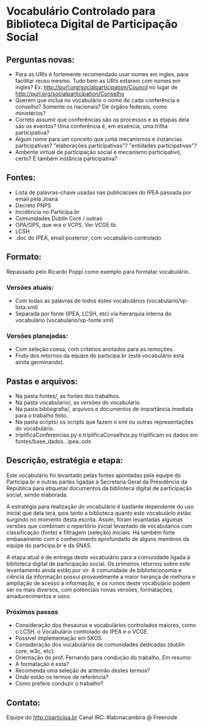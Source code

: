 # Vocabulário Controlado para Biblioteca Digital de Participação Social

## Perguntas novas:
* Para as URIs é fortemente recomendado usar nomes em ingles, para facilitar reuso mesmo. Tudo bem as URIs estarem com nomes em ingles? Ex: http://purl.org/socialparticipation/Council no lugar de http://purl.org/socialparticipation/Conselho
* Querem que inclua no vocabulário o nome de cada conferência e conselho? Somente os nacionais? De órgãos federais, como ministérios?
* Correto assumir que conferências são os processos e as etapas dela são os eventos? Uma conferência é, em essência, uma trilha participativa? 
* Algum nome para um conceito que junta mecanismos e instancias participativas? "elaborações participativas"? "entidades participativas"?
* Ambente virtual de participação social é mecanismo participativo, certo? É também instância participativa?

## Fontes:

* Lista de palavras-chave usadas nas publicacoes do IPEA passada por email pela Joana
* Decreto PNPS
* Incidência no Participa.br
* Comunidades Dublin Core / outras
* OPA/OPS, que era o VCPS. Ver VCGE tb.
* LCSH
* .doc do IPEA, email posterior, com vocabulário controlado
 

## Formato:

Repassado pelo Ricardo Poppi como exemplo para formatar vocabulário.

### Versões atuais:

* Com todas as palavras de todos estes vocabulários (vocabulario/vp-lista.xml)
* Separada por fonte (IPEA, LCSH, etc) via hierarquia interna do vocabulário (vocabulario/vp-fonte.xml)

### Versões planejadas:
* Com seleção coesa, com critérios anotados para as remoções.
* Fruto dos retornos da equipe do participa.br (este vocabulário está ainda germinando).

## Pastas e arquivos:

* Na pasta fontes/, as fontes dos trabalhos.
* Na pasta vocabulario/, as versões do vocabulario.
* Na pasta bibliografia/, arquivos e documentos de importância imediata para o trabalho feito.
* Na pasta scripts/ os scripts que fazem o xml ou outras representações do vocabulário.
 * triplificaConferencias.py e triplificaConselhos.py triplificam os dados em fontes/base\_dados...ipea..ods

## Descrição, estratégia e etapa:

Este vocabulário foi levantado pelas fontes apontadas pela equipe do Participa.br
e outras partes ligadas à Secretaria Geral da Presidência da República
para etiquetar documentos da biblioteca digital de participação social, sendo elaborada.

A estratégia para realização do vocabulário é bastante dependente do uso inicial que dela terá,
pois tanto a biblioteca quanto este vocabulário estão surgindo no momento desta escrita.
Assim, foram levantadas algumas versões que combinam o repertório inicial levantado de vocabulários
com classificação (fonte) e filtragem (seleção) iniciais.
Há também forte embasamento com o conhecimento aprofundado de alguns
membros da equipe do participa.br e da SNAS.

A etapa atual é de entrega deste vocabulário para a comunidade ligada à biblioteca digital de participação social.
Os primeiros retornos sobre este levantamento ainda estão por vir.
A comunidade de biblioteconomia e ciência da informação possui provavelmente
a maior herança de melhora e ampliação de acesso à informação, e os rumos
deste vocabulário podem ser os mais diversos, com potenciais novas versões,
 formatações, amadurecimentos e usos.

### Próximos passos

* Consideração dos thesaurus e vocabulários controlados maiores, como o LCSH, o Vocabulário controlado do IPEA e o VCGE.
* Possível implementação em SKOS.
* Consideração dos vocabulários de comunidades dedicadas (dublin core, w3c, etc).
* Orientação do prof. Fernando para condução do trabalho. Em resumo:
 * A formatação é esta?
 * Recomenda uma seleção de antemão destes termos?
 * Onde estão os termos de referência?
 * Como prefere conduzir o trabalho?

## Contato:

Equipe do http://participa.br
Canal IRC: #labmacambira @ Freenode
